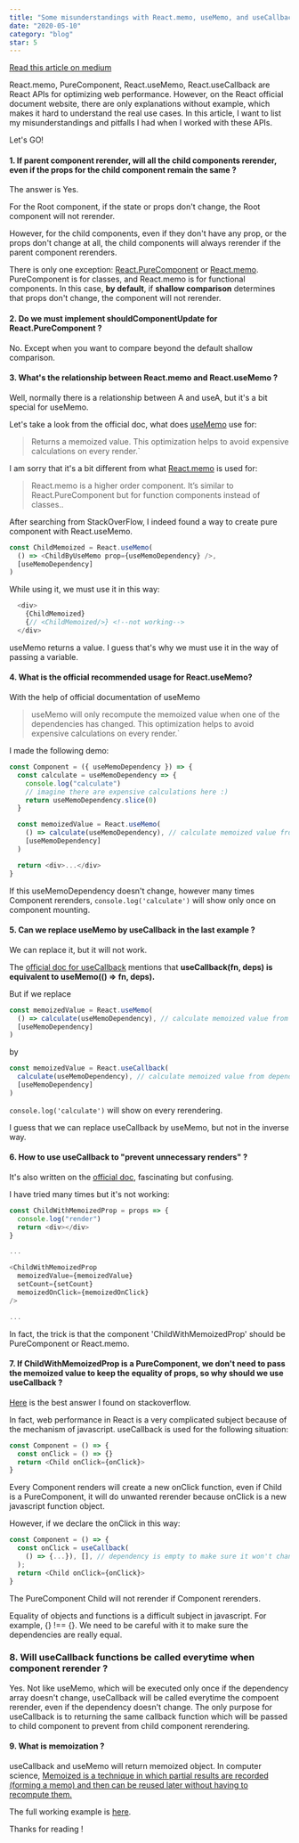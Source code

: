 ```yaml
---
title: "Some misunderstandings with React.memo, useMemo, and useCallback"
date: "2020-05-10"
category: "blog"
star: 5
---
```


[Read this article on medium](https://medium.com/@albertyuebaixu/some-misunderstandings-with-react-memo-usememo-and-usecallback-27449b670d60)

React.memo, PureComponent, React.useMemo, React.useCallback are React APIs for optimizing web performance. However, on the React official document website, there are only explanations without example, which makes it hard to understand the real use cases. In this article, I want to list my misunderstandings and pitfalls I had when I worked with these APIs.

Let's GO!

#### 1. If parent component rerender, will all the child components rerender, even if the props for the child component remain the same ?

The answer is Yes.

For the Root component, if the state or props don't change, the Root component will not rerender.

However, for the child components, even if they don't have any prop, or the props don't change at all, the child components will always rerender if the parent component rerenders.

There is only one exception: [React.PureComponent](https://reactjs.org/docs/react-api.html#reactpurecomponent) or [React.memo](https://reactjs.org/docs/react-api.html#reactmemo). PureComponent is for classes, and React.memo is for functional components. In this case, **by default**, if **shallow comparison** determines that props don't change, the component will not rerender.

#### 2. Do we must implement shouldComponentUpdate for React.PureComponent ?

No. Except when you want to compare beyond the default shallow comparison.

#### 3. What's the relationship between React.memo and React.useMemo ?

Well, normally there is a relationship between A and useA, but it's a bit special for useMemo.

Let's take a look from the official doc, what does [useMemo](https://reactjs.org/docs/hooks-reference.html#usememo) use for:

> Returns a memoized value. This optimization helps to avoid expensive calculations on every render.`

I am sorry that it's a bit different from what [React.memo](https://reactjs.org/docs/react-api.html#reactmemo) is used for:

> React.memo is a higher order component. It’s similar to React.PureComponent but for function components instead of classes..

After searching from StackOverFlow, I indeed found a way to create pure component with React.useMemo.

```js
const ChildMemoized = React.useMemo(
  () => <ChildByUseMemo prop={useMemoDependency} />,
  [useMemoDependency]
)
```

While using it, we must use it in this way:

```js
  <div>
    {ChildMemoized}
    {// <ChildMemoized/>} <!--not working-->
  </div>
```

useMemo returns a value. I guess that's why we must use it in the way of passing a variable.

#### 4. What is the official recommended usage for React.useMemo?

With the help of official documentation of useMemo

> useMemo will only recompute the memoized value when one of the dependencies has changed. This optimization helps to avoid expensive calculations on every render.`

I made the following demo:

```js
const Component = ({ useMemoDependency }) => {
  const calculate = useMemoDependency => {
    console.log("calculate")
    // imagine there are expensive calculations here :)
    return useMemoDependency.slice(0)
  }

  const memoizedValue = React.useMemo(
    () => calculate(useMemoDependency), // calculate memoized value from dependency
    [useMemoDependency]
  )

  return <div>...</div>
}
```

If this useMemoDependency doesn't change, however many times Component rerenders, `console.log('calculate')` will show only once on component mounting.

#### 5. Can we replace useMemo by useCallback in the last example ?

We can replace it, but it will not work.

The [official doc for useCallback](https://reactjs.org/docs/hooks-reference.html#usecallback) mentions that **useCallback(fn, deps) is equivalent to useMemo(() => fn, deps).**

But if we replace

```js
const memoizedValue = React.useMemo(
  () => calculate(useMemoDependency), // calculate memoized value from dependency
  [useMemoDependency]
)
```

by

```js
const memoizedValue = React.useCallback(
  calculate(useMemoDependency), // calculate memoized value from dependency
  [useMemoDependency]
)
```

`console.log('calculate')` will show on every rerendering.

I guess that we can replace useCallback by useMemo, but not in the inverse way.

#### 6. How to use useCallback to "prevent unnecessary renders" ?

It's also written on the [official doc](https://reactjs.org/docs/hooks-reference.html#usecallback), fascinating but confusing.

I have tried many times but it's not working:

```js
const ChildWithMemoizedProp = props => {
  console.log("render")
  return <div></div>
}

...

<ChildWithMemoizedProp
  memoizedValue={memoizedValue}
  setCount={setCount}
  memoizedOnClick={memoizedOnClick}
/>

...
```

In fact, the trick is that the component 'ChildWithMemoizedProp' should be PureComponent or React.memo.

#### 7. If ChildWithMemoizedProp is a PureComponent, we don't need to pass the memoized value to keep the equality of props, so why should we use useCallback ?

[Here](https://stackoverflow.com/questions/53159301/what-does-usecallback-usememo-do-in-react) is the best answer I found on stackoverflow.

In fact, web performance in React is a very complicated subject because of the mechanism of javascript. useCallback is used for the following situation:

```js
const Component = () => {
  const onClick = () => {}
  return <Child onClick={onClick}>
}
```

Every Component renders will create a new onClick function, even if Child is a PureComponent, it will do unwanted rerender because onClick is a new javascript function object.

However, if we declare the onClick in this way:

```js
const Component = () => {
  const onClick = useCallback(
    () => {...}), [], // dependency is empty to make sure it won't change
  );
  return <Child onClick={onClick}>
}
```

The PureComponent Child will not rerender if Component rerenders.

Equality of objects and functions is a difficult subject in javascript. For example, {} !== {}. We need to be careful with it to make sure the dependencies are really equal.

### 8. Will useCallback functions be called everytime when component rerender ?

Yes. Not like useMemo, which will be executed only once if the dependency array doesn't change, useCallback will be called everytime the compoent rerender, even if the dependency doesn't change. The only purpose for useCallback is to returning the same callback function which will be passed to child component to prevent from child component rerendering.

#### 9. What is memoization ?

useCallback and useMemo will return memoized object. In computer science, [Memoized is a technique in which partial results are recorded (forming a memo) and then can be reused later without having to recompute them.](https://wikidiff.com/memoization/memorization)

The full working example is [here](https://github.com/AlbertWhite/react-demos/blob/master/demo45-usememo-usecallback/src/App.js).

Thanks for reading !
